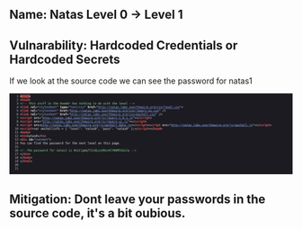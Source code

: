 ## Name: Natas Level 0 → Level 1

## Vulnarability: Hardcoded Credentials or Hardcoded Secrets

If we look at the source code we can see the password for natas1

![Alt text for the image](Screenshot_2025-05-26_16-56-49.png)

## Mitigation: Dont leave your passwords in the source code, it's a bit oubious.
